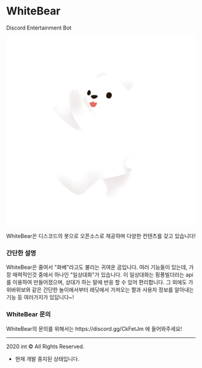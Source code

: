 # WhiteBear

Discord Entertainment Bot

<img src="/WhiteBear.png">

WhiteBear은 디스코드의 봇으로 오픈소스로 제공하며 다양한 컨텐츠를 갖고 있습니다!

<h3> 간단한 설명 </h3>
WhiteBear은 줄여서 "화베"라고도 불리는 귀여운 곰입니다.
여러 기능들이 있는데, 가장 매력적인것 중에서 하나인 "일상대화"가 있습니다.
이 일상대화는 핑퐁빌더라는 api를 이용하여 만들어졌으며, 상대가 하는 말에 반응 할 수 있어 편리합니다.
그 외에도 가위바위보와 같은 간단한 놀이에서부터 레딧에서 가져오는 짤과 사용자 정보를 알아내는 기능 등 여러가지가 있답니다~!
  
<h3> WhiteBear 문의 </h3>
WhiteBear의 문의를 위해서는 https://discord.gg/CkFetJm 에 들어와주세요!

------------
2020 int © All Rights Reserved.


+ 현재 개발 중지된 상태입니다.
